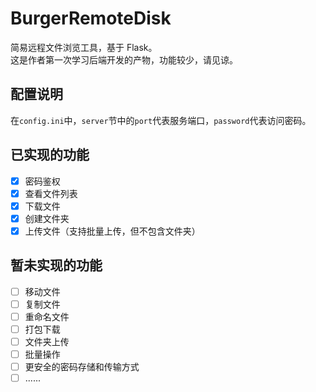# BurgerRemoteDisk
简易远程文件浏览工具，基于 Flask。<br>
这是作者第一次学习后端开发的产物，功能较少，请见谅。
## 配置说明
在`config.ini`中，`server`节中的`port`代表服务端口，`password`代表访问密码。
## 已实现的功能
- [x] 密码鉴权
- [x] 查看文件列表
- [x] 下载文件
- [x] 创建文件夹
- [x] 上传文件（支持批量上传，但不包含文件夹）
## 暂未实现的功能
- [ ] 移动文件
- [ ] 复制文件
- [ ] 重命名文件
- [ ] 打包下载
- [ ] 文件夹上传
- [ ] 批量操作
- [ ] 更安全的密码存储和传输方式
- [ ] ......
